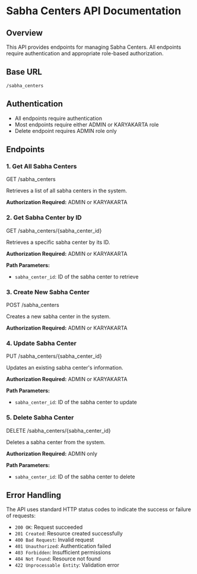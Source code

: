 # Sabha Centers API Documentation

## Overview
This API provides endpoints for managing Sabha Centers. All endpoints require authentication and appropriate role-based authorization.

## Base URL
`/sabha_centers`

## Authentication
- All endpoints require authentication
- Most endpoints require either ADMIN or KARYAKARTA role
- Delete endpoint requires ADMIN role only

## Endpoints

### 1. Get All Sabha Centers

GET /sabha_centers

Retrieves a list of all sabha centers in the system.

**Authorization Required:** ADMIN or KARYAKARTA

### 2. Get Sabha Center by ID

GET /sabha_centers/{sabha_center_id}

Retrieves a specific sabha center by its ID.

**Authorization Required:** ADMIN or KARYAKARTA

**Path Parameters:**
- `sabha_center_id`: ID of the sabha center to retrieve

### 3. Create New Sabha Center

POST /sabha_centers

Creates a new sabha center in the system.

**Authorization Required:** ADMIN or KARYAKARTA

### 4. Update Sabha Center

PUT /sabha_centers/{sabha_center_id}

Updates an existing sabha center's information.

**Authorization Required:** ADMIN or KARYAKARTA

**Path Parameters:**
- `sabha_center_id`: ID of the sabha center to update

### 5. Delete Sabha Center

DELETE /sabha_centers/{sabha_center_id}

Deletes a sabha center from the system.

**Authorization Required:** ADMIN only

**Path Parameters:**
- `sabha_center_id`: ID of the sabha center to delete

## Error Handling
The API uses standard HTTP status codes to indicate the success or failure of requests:

- `200 OK`: Request succeeded
- `201 Created`: Resource created successfully
- `400 Bad Request`: Invalid request
- `401 Unauthorized`: Authentication failed
- `403 Forbidden`: Insufficient permissions
- `404 Not Found`: Resource not found
- `422 Unprocessable Entity`: Validation error
